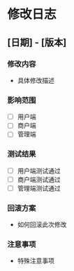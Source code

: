 # 修改日志

## [日期] - [版本]

### 修改内容
- 具体修改描述

### 影响范围
- [ ] 用户端
- [ ] 商户端  
- [ ] 管理端

### 测试结果
- [ ] 用户端测试通过
- [ ] 商户端测试通过
- [ ] 管理端测试通过

### 回滚方案
- 如何回滚此次修改

### 注意事项
- 特殊注意事项